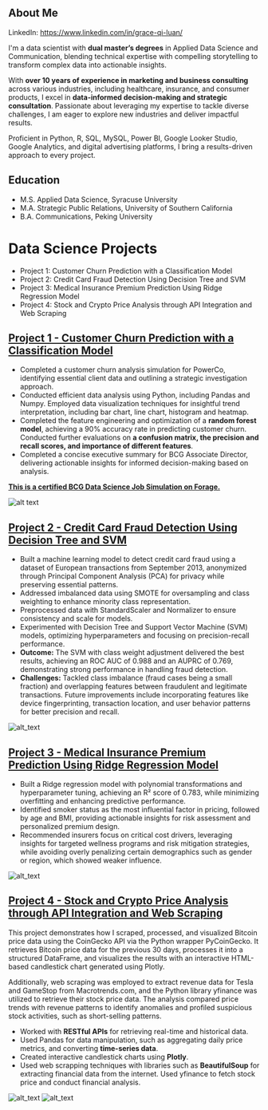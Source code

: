 ## About Me 
LinkedIn: https://www.linkedin.com/in/grace-qi-luan/

I'm a data scientist with **dual master’s degrees** in Applied Data Science and Communication, blending technical expertise with compelling storytelling to transform complex data into actionable insights. 

With **over 10 years of experience in marketing and business consulting** across various industries, including healthcare, insurance, and consumer products, I excel in **data-informed decision-making and strategic consultation**. Passionate about leveraging my expertise to tackle diverse challenges, I am eager to explore new industries and deliver impactful results.

Proficient in Python, R, SQL, MySQL, Power BI, Google Looker Studio, Google Analytics, and digital advertising platforms, I bring a results-driven approach to every project.

## Education
- M.S. Applied Data Science, Syracuse University
- M.A. Strategic Public Relations, University of Southern California
- B.A. Communications, Peking University
  
# Data Science Projects
- Project 1: Customer Churn Prediction with a Classification Model
- Project 2: Credit Card Fraud Detection Using Decision Tree and SVM
- Project 3: Medical Insurance Premium Prediction Using Ridge Regression Model
- Project 4: Stock and Crypto Price Analysis through API Integration and Web Scraping

## [Project 1 - Customer Churn Prediction with a Classification Model](https://github.com/GraceLQ/BCG_Customer_Churn_Classification.git)

- Completed a customer churn analysis simulation for PowerCo, identifying essential client data and outlining a strategic investigation approach.
- Conducted efficient data analysis using Python, including Pandas and Numpy. Employed data visualization techniques for insightful trend interpretation, including bar chart, line chart, histogram and heatmap.
- Completed the feature engineering and optimization of a **random forest model**, achieving a 90% accuracy rate in predicting customer churn. Conducted further evaluations on **a confusion matrix, the precision and recall scores, and importance of different features**.
- Completed a concise executive summary for BCG Associate Director, delivering actionable insights for informed decision-making based on analysis.

**[This is a certified BCG Data Science Job Simulation on Forage.](https://forage-uploads-prod.s3.amazonaws.com/completion-certificates/SKZxezskWgmFjRvj9/Tcz8gTtprzAS4xSoK_SKZxezskWgmFjRvj9_YGFsgu2Mqfs5SNxrW_1735360236276_completion_certificate.pdf)**

![alt text](certificate.png) 

## [Project 2 - Credit Card Fraud Detection Using Decision Tree and SVM](https://github.com/GraceLQ/credit_card_fraud_detection_models)

- Built a machine learning model to detect credit card fraud using a dataset of European transactions from September 2013, anonymized through Principal Component Analysis (PCA) for privacy while preserving essential patterns.
- Addressed imbalanced data using SMOTE for oversampling and class weighting to enhance minority class representation.
- Preprocessed data with StandardScaler and Normalizer to ensure consistency and scale for models.
- Experimented with Decision Tree and Support Vector Machine (SVM) models, optimizing hyperparameters and focusing on precision-recall performance.
- **Outcome:** The SVM with class weight adjustment delivered the best results, achieving an ROC AUC of 0.988 and an AUPRC of 0.769, demonstrating strong performance in handling fraud detection.
- **Challenges:** Tackled class imbalance (fraud cases being a small fraction) and overlapping features between fraudulent and legitimate transactions. Future improvements include incorporating features like device fingerprinting, transaction location, and user behavior patterns for better precision and recall.
  
![alt_text](models.png)

## [Project 3 - Medical Insurance Premium Prediction Using Ridge Regression Model](https://github.com/GraceLQ/Medical_insurance_ridge_regression)
- Built a Ridge regression model with polynomial transformations and hyperparameter tuning, achieving an R² score of 0.783, while minimizing overfitting and enhancing predictive performance.
- Identified smoker status as the most influential factor in pricing, followed by age and BMI, providing actionable insights for risk assessment and personalized premium design.
- Recommended insurers focus on critical cost drivers, leveraging insights for targeted wellness programs and risk mitigation strategies, while avoiding overly penalizing certain demographics such as gender or region, which showed weaker influence.
  
![alt_text](heat1.png)

## [Project 4 - Stock and Crypto Price Analysis through API Integration and Web Scraping](https://github.com/GraceLQ/Stock_Crypto_Scraping_API)

This project demonstrates how I scraped, processed, and visualized Bitcoin price data using the CoinGecko API via the Python wrapper PyCoinGecko. It retrieves Bitcoin price data for the previous 30 days, processes it into a structured DataFrame, and visualizes the results with an interactive HTML-based candlestick chart generated using Plotly.

Additionally, web scraping was employed to extract revenue data for Tesla and GameStop from Macrotrends.com, and the Python library yfinance was utilized to retrieve their stock price data. The analysis compared price trends with revenue patterns to identify anomalies and profiled suspicious stock activities, such as short-selling patterns.

- Worked with **RESTful APIs** for retrieving real-time and historical data.
- Used Pandas for data manipulation, such as aggregating daily price metrics, and converting **time-series data**.
- Created interactive candlestick charts using **Plotly**.
- Used web scrapping techniques with libraries such as **BeautifulSoup** for extracting financial data from the internet. Used yfinance to fetch stock price and conduct financial analysis.

![alt_text](bitcoin_price_plotly.png)
![alt_text](gamestop.png)
